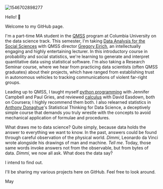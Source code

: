 ![1546702898277](https://user-images.githubusercontent.com/112728848/202857943-afcb5565-921d-45be-a36b-b4ff538e26b0.jpg)

Hello! 👋

Welcome to my GitHub page. 

I'm a part-time MA student in the [QMSS](https://qmss.columbia.edu/) program at Columbia University on the data science track. This semester, I'm taking <u>Data Analysis for the Social Sciences</u> with QMSS director [Gregory Eirich](https://www.linkedin.com/in/greg-eirich-2541598/), an intellectually engaging and highly entertaining lecturer. In this introductory course in probability and social statistics, we're learning to generate and interpret quantitative data using statistical software. I'm also taking a Research Seminar course, where we hear from practicing data scientists (often QMSS graduates) about their projects, which have ranged from establishing trust in autonomous vehicles to tracking communications of violent far-right groups.

Leading up to QMSS, I taught myself [python programming](https://www.coursera.org/learn/learn-to-program) with Jennifer Campbell and Paul Gries, and reviewed [calculus](https://www.coursera.org/learn/introduction-to-calculus) with David Easdown, both on Coursera; I highly recommend them both. I also relearned statistics in [Anthony Donaghue](https://www.linkedin.com/in/anthony-donoghue-66364237/)'s Statistical Thinking for Data Science, a deceptively simple course that demands you truly wrestle with the concepts to avoid mechanical application of formulae and procedures.

What draws me to data science? Quite simply, because data holds the answer to everything we want to know. In the past, answers could be found through careful observation of the physical world. <i>Dimmi</i>, Leonardo da Vinci wrote alongside his drawings of man and machine. <i>Tell me</i>. Today, those same words invoke answers not from the observable, but from bytes of data. <i>Dimmi</i>, we now all ask. What does the data say? 

I intend to find out.

I'll be sharing my various projects here on GitHub. Feel free to look around.

May
